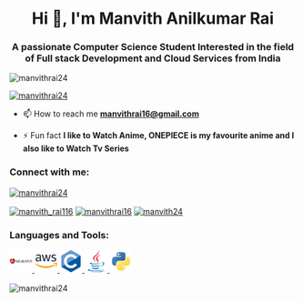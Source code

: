 <h1 align="center">Hi 👋, I'm Manvith Anilkumar Rai</h1>
<h3 align="center">A passionate Computer Science Student Interested in the field of Full stack Development and Cloud Services from India</h3>

<p align="left"> <img src="https://komarev.com/ghpvc/?username=manvithrai24&label=Profile%20views&color=0e75b6&style=flat" alt="manvithrai24" /> </p>

<p align="left"> <a href="https://github.com/ryo-ma/github-profile-trophy"><img src="https://github-profile-trophy.vercel.app/?username=manvithrai24" alt="manvithrai24" /></a> </p>

- 📫 How to reach me **manvithrai16@gmail.com**

- ⚡ Fun fact **I like to Watch Anime, ONEPIECE is my favourite anime and I also like to Watch Tv Series**

<h3 align="left">Connect with me:</h3>
<p align="left">
<a href="https://linkedin.com/in/manvithrai24" target="blank"><img align="center" src="https://raw.githubusercontent.com/rahuldkjain/github-profile-readme-generator/master/src/images/icons/Social/linked-in-alt.svg" alt="manvithrai24" height="30" width="40" /></a>
  <p>  </p>
<a href="https://instagram.com/manvith_rai116" target="blank"><img align="center" src="https://raw.githubusercontent.com/rahuldkjain/github-profile-readme-generator/master/src/images/icons/Social/instagram.svg" alt="manvith_rai116" height="30" width="40" /></a>
<a href="https://www.hackerrank.com/manvithrai16" target="blank"><img align="center" src="https://raw.githubusercontent.com/rahuldkjain/github-profile-readme-generator/master/src/images/icons/Social/hackerrank.svg" alt="manvithrai16" height="30" width="40" /></a>
<a href="https://www.leetcode.com/manvith24" target="blank"><img align="center" src="https://raw.githubusercontent.com/rahuldkjain/github-profile-readme-generator/master/src/images/icons/Social/leet-code.svg" alt="manvith24" height="30" width="40" /></a>
</p>

<h3 align="left">Languages and Tools:</h3>
<p align="left"> <a href="https://angular.io" target="_blank" rel="noreferrer"> <img src="https://raw.githubusercontent.com/devicons/devicon/master/icons/angularjs/angularjs-original-wordmark.svg" alt="angularjs" width="40" height="40"/> </a> <a href="https://aws.amazon.com" target="_blank" rel="noreferrer"> <img src="https://raw.githubusercontent.com/devicons/devicon/master/icons/amazonwebservices/amazonwebservices-original-wordmark.svg" alt="aws" width="40" height="40"/> </a> <a href="https://www.cprogramming.com/" target="_blank" rel="noreferrer"> <img src="https://raw.githubusercontent.com/devicons/devicon/master/icons/c/c-original.svg" alt="c" width="40" height="40"/> </a> <a href="https://www.java.com" target="_blank" rel="noreferrer"> <img src="https://raw.githubusercontent.com/devicons/devicon/master/icons/java/java-original.svg" alt="java" width="40" height="40"/> </a> <a href="https://www.python.org" target="_blank" rel="noreferrer"> <img src="https://raw.githubusercontent.com/devicons/devicon/master/icons/python/python-original.svg" alt="python" width="40" height="40"/> </a> </p>

<p><img align="center" src="https://github-readme-stats.vercel.app/api/top-langs?username=manvithrai24&show_icons=true&locale=en&layout=compact" alt="manvithrai24" /></p>
